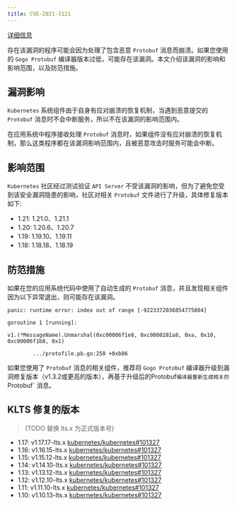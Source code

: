 ```yaml
---
title: CVE-2021-3121
---
```


[详细信息](https://www.cvedetails.com/cve/CVE-2021-3121)

存在该漏洞的程序可能会因为处理了包含恶意 `Protobuf` 消息而崩溃。如果您使用的 `Gogo Protobuf` 编译器版本过低，可能存在该漏洞。本文介绍该漏洞的影响和影响范围，以及防范措施。

## 漏洞影响

`Kubernetes` 系统组件由于自身有应对崩溃的恢复机制，当遇到恶意提交的 `Protobuf` 消息时不会中断服务，所以不在该漏洞的影响范围内。

在应用系统中程序接收处理 `Protobuf` 消息时，如果组件没有应对崩溃的恢复机制，那么这类程序都在该漏洞影响范围内，且被恶意攻击时服务可能会中断。

## 影响范围

`Kubernetes` 社区经过测试验证 `API Server` 不受该漏洞的影响，但为了避免您受到该安全漏洞隐患的影响，社区对相关 `Protobuf` 文件进行了升级，具体修复版本如下: 

- 1.21: 1.21.0、1.21.1
- 1.20: 1.20.6、1.20.7
- 1.19: 1.19.10、1.19.11
- 1.18: 1.18.18、1.18.19

## 防范措施

如果在您的应用系统代码中使用了自动生成的 `Protobuf` 消息，并且发现相关组件因为以下异常退出，则可能存在该漏洞。

```
panic: runtime error: index out of range [-9223372036854775804]

goroutine 1 [running]:

v1.(*MessageName).Unmarshal(0xc00006f1e8, 0xc0000281a8, 0xa, 0x10, 0xc00006f1b8, 0x1)

        .../protofile.pb.go:250 +0xb86
```

如果您使用了 `Protobuf` 消息的相关组件，推荐将 `Gogo Protobuf` 编译器升级到漏洞修复版本（v1.3.2或更高的版本），再基于升级后的Protobuf` 编译器重新生成相关的 `Protobuf` 消息。

## KLTS 修复的版本

> (TODO 替换 lts.x 为正式版本号)

- 1.17: v1.17.17-lts.x [kubernetes/kubernetes#101327](https://github.com/kubernetes/kubernetes/pull/101327.patch)
- 1.16: v1.16.15-lts.x [kubernetes/kubernetes#101327](https://github.com/kubernetes/kubernetes/pull/101327.patch)
- 1.15: v1.15.12-lts.x [kubernetes/kubernetes#101327](https://github.com/kubernetes/kubernetes/pull/101327.patch)
- 1.14: v1.14.10-lts.x [kubernetes/kubernetes#101327](https://github.com/kubernetes/kubernetes/pull/101327.patch)
- 1.13: v1.13.12-lts.x [kubernetes/kubernetes#101327](https://github.com/kubernetes/kubernetes/pull/101327.patch)
- 1.12: v1.12.10-lts.x [kubernetes/kubernetes#101327](https://github.com/kubernetes/kubernetes/pull/101327.patch)
- 1.11: v1.11.10-lts.x [kubernetes/kubernetes#101327](https://github.com/kubernetes/kubernetes/pull/101327.patch)
- 1.10: v1.10.13-lts.x [kubernetes/kubernetes#101327](https://github.com/kubernetes/kubernetes/pull/101327.patch)
